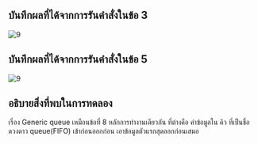 ## บันทึกผลที่ได้จากการรันคำสั่งในข้อ 3

![9](https://github.com/Nitiphum7/03376836-OOP-2566-Lab-14/assets/144196695/c322341a-3dd8-4b9b-88f6-0304918fd3ad)

## บันทึกผลที่ได้จากการรันคำสั่งในข้อ 5

![9](https://github.com/Nitiphum7/03376836-OOP-2566-Lab-14/assets/144196695/b97a6b36-875b-4ad4-8bd3-465e06a52b53)

## อธิบายสิ่งที่พบในการทดลอง
 เรี่อง Generic queue เหมือนข้อที่ 8 หลักการทำงานเดียวกัน ที่ต่างคือ ค่าข้อมูลใน คิว ที่เป็นชื่อดวงดาว
queue(FIFO) เข้าก่อนออกก่อน เอาข้อมูลตัวแรกสุดออกก่อนเสมอ
